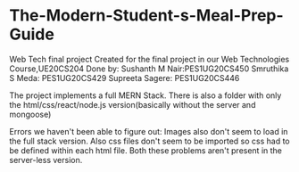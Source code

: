 # The-Modern-Student-s-Meal-Prep-Guide
Web Tech final project 
Created for the final project in our Web Technologies Course,UE20CS204
Done by: Sushanth M Nair:PES1UG20CS450
         Smruthika S Meda: PES1UG20CS429
         Supreeta Sagere: PES1UG20CS446
         
The project implements a full MERN Stack. There is also a folder with only the html/css/react/node.js version(basically without the server and mongoose)

Errors we haven't been able to figure out:
Images also don't seem to load in the full stack version. Also css files don't seem to be imported so css had to be defined within each html file.
Both these problems aren't present in the server-less version.
